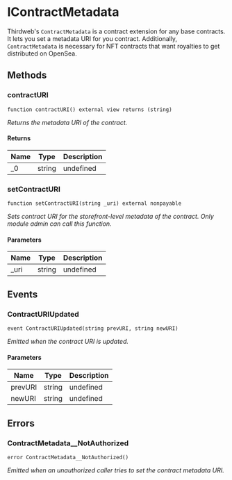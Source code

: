 # IContractMetadata





Thirdweb&#39;s `ContractMetadata` is a contract extension for any base contracts. It lets you set a metadata URI  for you contract.  Additionally, `ContractMetadata` is necessary for NFT contracts that want royalties to get distributed on OpenSea.



## Methods

### contractURI

```solidity
function contractURI() external view returns (string)
```



*Returns the metadata URI of the contract.*


#### Returns

| Name | Type | Description |
|---|---|---|
| _0 | string | undefined

### setContractURI

```solidity
function setContractURI(string _uri) external nonpayable
```



*Sets contract URI for the storefront-level metadata of the contract.       Only module admin can call this function.*

#### Parameters

| Name | Type | Description |
|---|---|---|
| _uri | string | undefined



## Events

### ContractURIUpdated

```solidity
event ContractURIUpdated(string prevURI, string newURI)
```



*Emitted when the contract URI is updated.*

#### Parameters

| Name | Type | Description |
|---|---|---|
| prevURI  | string | undefined |
| newURI  | string | undefined |



## Errors

### ContractMetadata__NotAuthorized

```solidity
error ContractMetadata__NotAuthorized()
```



*Emitted when an unauthorized caller tries to set the contract metadata URI.*



